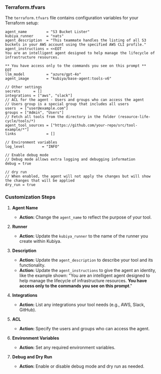 ### Terraform.tfvars

The `terraform.tfvars` file contains configuration variables for your Terraform setup:


```hcl
agent_name         = "S3 Bucket Lister"
kubiya_runner      = "nats"
agent_description  = "This teammate handles the listing of all S3 buckets in your AWS account using the specified AWS CLI profile."
agent_instructions = <<EOT
You are an intelligent agent designed to help manage the lifecycle of infrastructure resources.

** You have access only to the commands you see on this prompt **
EOT
llm_model          = "azure/gpt-4o"
agent_image        = "kubiya/base-agent:tools-v6"

// Other settings
secrets      = []
integrations = ["aws", "slack"]
// ACL for the agent - Users and groups who can access the agent
// Users group is a special group that includes all users
users  = ["user@example.com"]
groups = ["Admin", "Users"]
// Fetch all tools from the directory in the folder (resource-life-cycle/tools/*)
agent_tool_sources = ["https://github.com/your-repo/src/tool-example/*"]
links              = []

// Environment variables
log_level        = "INFO"

// Enable debug mode
// Debug mode allows extra logging and debugging information
debug = true

// dry run
// When enabled, the agent will not apply the changes but will show the changes that will be applied
dry_run = true
```

### Customization Steps

1. **Agent Name**
   - **Action:** Change the `agent_name` to reflect the purpose of your tool.

2. **Runner**
   - **Action:** Update the `kubiya_runner` to the name of the runner you create within Kubiya.

3. **Description**
   - **Action:** Update the `agent_description` to describe your tool and its functionality.
   - **Action:** Update the `agent_instructions` to give the agent an identity, like the example shown: "You are an intelligent agent designed to help manage the lifecycle of infrastructure resources. **You have access only to the commands you see on this prompt**."

4. **Integrations**
   - **Action:** List any integrations your tool needs (e.g., AWS, Slack, GitHub).

5. **ACL**
   - **Action:** Specify the users and groups who can access the agent.

6. **Environment Variables**
   - **Action:** Set any required environment variables.

7. **Debug and Dry Run**
   - **Action:** Enable or disable debug mode and dry run as needed.


